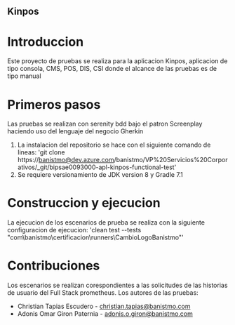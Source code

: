 ## Kinpos
# Introduccion
Este proyecto de pruebas se realiza para la aplicacion Kinpos, aplicacion de tipo consola, CMS, POS, DIS, CSI donde el alcance de las pruebas es de tipo manual

# Primeros pasos
Las pruebas se realizan con serenity bdd bajo el patron Screenplay haciendo uso del lenguaje del negocio Gherkin
1.	La instalacion del repositorio se hace con el siguiente comando de lineas: 'git clone https://banistmo@dev.azure.com/banistmo/VP%20Servicios%20Corporativos/_git/bipsae0093000-apl-kinpos-functional-test'
2.	Se requiere versionamiento de JDK version 8 y Gradle 7.1

# Construccion y ejecucion
La ejecucion de los escenarios de prueba se realiza con la siguiente configuracion de ejecucion: 'clean test --tests "com\banistmo\certificacion\runners\CambioLogoBanistmo"'

# Contribuciones
Los escenarios se realizan corespondientes a las solicitudes de las historias de usuario del Full Stack prometheus. Los autores de las pruebas: 
- Christian Tapias Escudero - christian.tapias@banistmo.com 
- Adonis Omar Giron Paternia - adonis.o.giron@banistmo.com